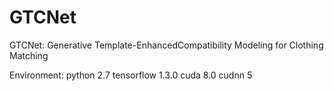 # GTCNet
GTCNet: Generative Template-EnhancedCompatibility Modeling for Clothing Matching

Environment: python 2.7 tensorflow 1.3.0 cuda 8.0 cudnn 5
